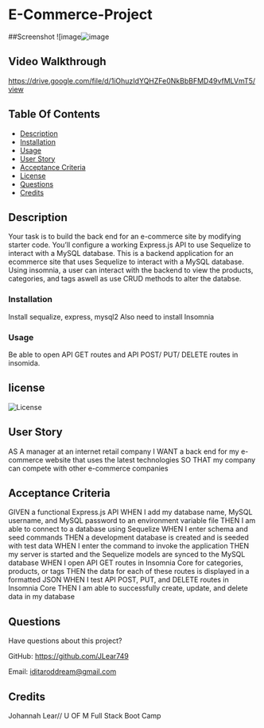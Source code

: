 # E-Commerce-Project
  
##Screenshot
![image![image](https://user-images.githubusercontent.com/112676566/223590182-93bda82b-757d-477d-ad95-d6612408a37e.png)

## Video Walkthrough
https://drive.google.com/file/d/1iOhuzIdYQHZFe0NkBbBFMD49vfMLVmT5/view
 
## Table Of Contents
  * [Description](#description)
  * [Installation](#installation)
  * [Usage](#usage)
  * [User Story](#userStory)
  * [Acceptance Criteria](#acceptanceCriteria)
  * [License](#license)
  * [Questions](#questions)
  * [Credits](#credits)
  
## Description 
Your task is to build the back end for an e-commerce site by modifying starter code. You’ll configure a working Express.js API to use Sequelize to interact with a MySQL database.  This is a backend application for an ecommerce site that uses Sequelize to interact with a MySQL database. Using insomnia, a user can interact with the backend to view the products, categories, and tags aswell as use CRUD methods to alter the databse.
  
### Installation

Install sequalize, express, mysql2
Also need to install Insomnia
  
### Usage
Be able to open API GET routes and API POST/ PUT/ DELETE routes in insomida.  
## license
  ![License](https://img.shields.io/badge/License-MIT-blue.svg)

## User Story

AS A manager at an internet retail company
I WANT a back end for my e-commerce website that uses the latest technologies
SO THAT my company can compete with other e-commerce companies

## Acceptance Criteria

GIVEN a functional Express.js API
WHEN I add my database name, MySQL username, and MySQL password to an environment variable file
THEN I am able to connect to a database using Sequelize
WHEN I enter schema and seed commands
THEN a development database is created and is seeded with test data
WHEN I enter the command to invoke the application
THEN my server is started and the Sequelize models are synced to the MySQL database
WHEN I open API GET routes in Insomnia Core for categories, products, or tags
THEN the data for each of these routes is displayed in a formatted JSON
WHEN I test API POST, PUT, and DELETE routes in Insomnia Core
THEN I am able to successfully create, update, and delete data in my database

## Questions
Have questions about this project? <br>

GitHub: https://github.com/JLear749 <br>

Email: iditaroddream@gmail.com <br>

## Credits
Johannah Lear// U OF M Full Stack Boot Camp 

